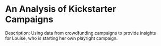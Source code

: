 # An Analysis of Kickstarter Campaigns

Description: Using data from crowdfunding campaigns to provide insights for Louise, who is starting her own playright campaign. 
